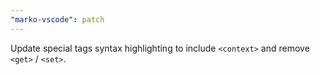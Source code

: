 ```yaml
---
"marko-vscode": patch
---
```


Update special tags syntax highlighting to include `<context>` and remove `<get>` / `<set>`.
